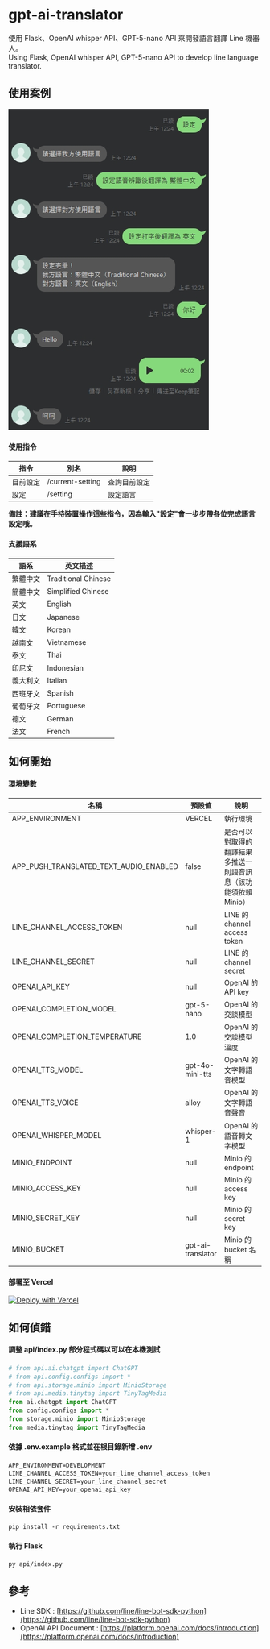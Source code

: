 # gpt-ai-translator

使用 Flask、OpenAI whisper API、GPT-5-nano API 來開發語言翻譯 Line 機器人。  
Using Flask, OpenAI whisper API, GPT-5-nano API to develop line language translator.

## 使用案例

![Image](data/img/demo.png)

#### 使用指令

| 指令     | 別名             | 說明         |
| -------- | ---------------- | ------------ |
| 目前設定 | /current-setting | 查詢目前設定 |
| 設定     | /setting         | 設定語言     |

**備註：建議在手持裝置操作這些指令，因為輸入"設定"會一步步帶各位完成語言設定哦。**

#### 支援語系

| 語系     | 英文描述            |
| -------- | ------------------- |
| 繁體中文 | Traditional Chinese |
| 簡體中文 | Simplified Chinese  |
| 英文     | English             |
| 日文     | Japanese            |
| 韓文     | Korean              |
| 越南文   | Vietnamese          |
| 泰文     | Thai                |
| 印尼文   | Indonesian          |
| 義大利文 | Italian             |
| 西班牙文 | Spanish             |
| 葡萄牙文 | Portuguese          |
| 德文     | German              |
| 法文     | French              |

## 如何開始

#### 環境變數

| 名稱                                   | 預設值            | 說明                                                             |
| -------------------------------------- | ----------------- | ---------------------------------------------------------------- |
| APP_ENVIRONMENT                        | VERCEL            | 執行環境                                                         |
| APP_PUSH_TRANSLATED_TEXT_AUDIO_ENABLED | false             | 是否可以對取得的翻譯結果多推送一則語音訊息（該功能須依賴 Minio） |
| LINE_CHANNEL_ACCESS_TOKEN              | null              | LINE 的 channel access token                                     |
| LINE_CHANNEL_SECRET                    | null              | LINE 的 channel secret                                           |
| OPENAI_API_KEY                         | null              | OpenAI 的 API key                                                |
| OPENAI_COMPLETION_MODEL                | gpt-5-nano        | OpenAI 的交談模型                                                |
| OPENAI_COMPLETION_TEMPERATURE          | 1.0               | OpenAI 的交談模型溫度                                            |
| OPENAI_TTS_MODEL                       | gpt-4o-mini-tts   | OpenAI 的文字轉語音模型                                          |
| OPENAI_TTS_VOICE                       | alloy             | OpenAI 的文字轉語音聲音                                          |
| OPENAI_WHISPER_MODEL                   | whisper-1         | OpenAI 的語音轉文字模型                                          |
| MINIO_ENDPOINT                         | null              | Minio 的 endpoint                                                |
| MINIO_ACCESS_KEY                       | null              | Minio 的 access key                                              |
| MINIO_SECRET_KEY                       | null              | Minio 的 secret key                                              |
| MINIO_BUCKET                           | gpt-ai-translator | Minio 的 bucket 名稱                                             |

#### 部署至 Vercel

[![Deploy with Vercel](https://vercel.com/button)](https://vercel.com/new/clone?repository-url=https%3A%2F%2Fgithub.com%2Fcdcd72%2Fgpt-ai-translator&env=LINE_CHANNEL_ACCESS_TOKEN,LINE_CHANNEL_SECRET,OPENAI_API_KEY)

## 如何偵錯

#### 調整 api/index.py 部分程式碼以可以在本機測試

```python
# from api.ai.chatgpt import ChatGPT
# from api.config.configs import *
# from api.storage.minio import MinioStorage
# from api.media.tinytag import TinyTagMedia
from ai.chatgpt import ChatGPT
from config.configs import *
from storage.minio import MinioStorage
from media.tinytag import TinyTagMedia
```

#### 依據 .env.example 格式並在根目錄新增 .env

    APP_ENVIRONMENT=DEVELOPMENT
    LINE_CHANNEL_ACCESS_TOKEN=your_line_channel_access_token
    LINE_CHANNEL_SECRET=your_line_channel_secret
    OPENAI_API_KEY=your_openai_api_key

#### 安裝相依套件

    pip install -r requirements.txt

#### 執行 Flask

    py api/index.py

## 參考

- Line SDK : [https://github.com/line/line-bot-sdk-python](https://github.com/line/line-bot-sdk-python)
- OpenAI API Document : [https://platform.openai.com/docs/introduction](https://platform.openai.com/docs/introduction)
